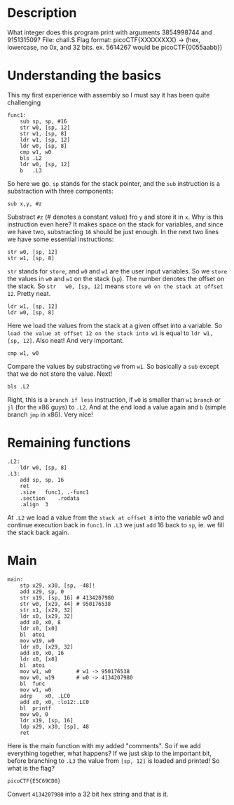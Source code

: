 # Description
What integer does this program print with arguments 3854998744 and 915131509? File: chall.S Flag format: picoCTF{XXXXXXXX} -> (hex, lowercase, no 0x, and 32 bits. ex. 5614267 would be picoCTF{0055aabb})

# Understanding the basics
This my first experience with assembly so I must say it has been quite challenging
```arm
func1:
	sub	sp, sp, #16
	str	w0, [sp, 12]
	str	w1, [sp, 8]
	ldr	w1, [sp, 12]
	ldr	w0, [sp, 8]
	cmp	w1, w0
	bls	.L2
	ldr	w0, [sp, 12]
	b	.L3
```
So here we go. `sp` stands for the stack pointer, and the `sub` instruction is a substraction with three components:
```arm
sub x,y, #z
```
Substract `#z` (# denotes a constant value) fro `y` and store it in `x`. Why is this instruction even here? It makes space on the stack for variables, and since we have two, substracting `16` should be just enough. In the next two lines we have some essential instructions:
```arm
str	w0, [sp, 12]
str	w1, [sp, 8]
```
`str` stands for `store`, and `w0` and `w1` are the user input variables. So we `store` the values in `w0` and `w1`  on the stack (`sp`). The number denotes the offset on the stack. So `str	w0, [sp, 12]` means `store w0 on the stack at offset 12`. Pretty neat.
```arm
ldr	w1, [sp, 12]
ldr	w0, [sp, 8]
```
Here we load the values from the stack at a given offset into a variable. So `load the value at offset 12 on the stack into w1` is equal to `ldr w1, [sp, 12]`. Also neat! And very important.
```arm
cmp	w1, w0
```
Compare the values by substracting `w0` from `w1`. So basically a `sub` except that we do not store the value. Next!
```arm
bls .L2
```
Right, this is a `branch if less` instruction, if `w0` is smaller than `w1` `branch` or `jl` (for the x86 guys) to `.L2`. And at the end load a value again and `b` (simple branch `jmp` in x86). Very nice!

# Remaining functions

```arm
.L2:
	ldr	w0, [sp, 8]
.L3:
	add	sp, sp, 16
	ret
	.size	func1, .-func1
	.section	.rodata
	.align	3
```
At `.L2` we load a value from the `stack at offset 8` into the variable w0 and continue execution back in `func1`. In `.L3` we just `add` 16 back to `sp`, ie. we fill the stack back again.

# Main

```arm
main:
	stp	x29, x30, [sp, -48]!
	add	x29, sp, 0
	str	x19, [sp, 16] # 4134207980
	str	w0, [x29, 44] # 950176538
	str	x1, [x29, 32]
	ldr	x0, [x29, 32]
	add	x0, x0, 8
	ldr	x0, [x0]
	bl	atoi
	mov	w19, w0
	ldr	x0, [x29, 32]
	add	x0, x0, 16
	ldr	x0, [x0]
	bl	atoi
	mov	w1, w0        # w1 -> 950176538
	mov	w0, w19       # w0 -> 4134207980
	bl	func
	mov	w1, w0
	adrp	x0, .LC0
	add	x0, x0, :lo12:.LC0
	bl	printf
	mov	w0, 0
	ldr	x19, [sp, 16]
	ldp	x29, x30, [sp], 48
	ret
```
Here is the main function with my added "comments". So if we add everything together, what happens? If we just skip to the important bit, before branching to `.L3` the value from `[sp, 12]` is loaded and printed! So what is the flag?
```
picoCTF{E5C69CD8}
```
Convert `4134207980` into a 32 bit hex string and that is it.